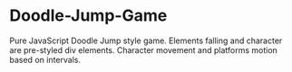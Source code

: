 # Doodle-Jump-Game
Pure JavaScript Doodle Jump style game.
Elements falling and character are pre-styled div elements.
Character movement and platforms motion based on intervals.

<img href="doodle-jump.jpg"></img>
